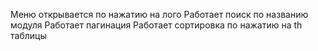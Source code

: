 Меню открывается по нажатию на лого
Работает поиск по названию модуля
Работает пагинация
Работает сортировка по нажатию на th таблицы
